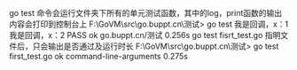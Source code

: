 go test 命令会运行文件夹下所有的单元测试函数，其中的log，print函数的输出内容会打印到控制台上
    F:\GoVM\src\go.buppt.cn\测试> go test
        我是回调，x：1
        我是回调，x：2
        PASS
        ok      go.buppt.cn/测试        0.256s
go test fisrt_test.go 指明文件后，只会输出是否通过及运行时长
    F:\GoVM\src\go.buppt.cn\测试> go test first_test.go
        ok      command-line-arguments  0.275s